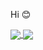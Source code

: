Hi 😊

<!---
Gru80/Gru80 is a ✨ special ✨ repository because its `README.md` (this file) appears on your GitHub profile.
You can click the Preview link to take a look at your changes.
--->

<a href="https://github.com/Gru80/">
  <img align="center" src="https://github-readme-stats.vercel.app/api?username=Gru80&count_private=true&show_icons=true&theme=radical" />
</a>
<a href="https://github.com/Gru80/">
  <img align="center" src="https://github-readme-stats.vercel.app/api/top-langs/?username=Gru80&layout=compact&count_private=true&show_icons=true&theme=algolia&langs_count=8" />
</a>
